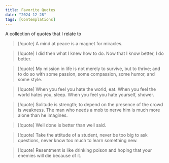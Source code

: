 ```yaml
---
title: Favorite Quotes
date: "2024-12-28"
tags: [Contemplations]
---
```


A collection of quotes that I relate to

> [!quote] A mind at peace is a magnet for miracles.

> [!quote] I did then what I knew how to do. Now that I know better, I do better.

> [!quote] My mission in life is not merely to survive, but to thrive; and to do so with some passion, some compassion, some humor, and some style.

> [!quote] When you feel you hate the world, eat. When you feel the world hates you, sleep. When you feel you hate yourself, shower.

> [!quote] Solitude is strength; to depend on the presence of the crowd is weakness. The man who needs a mob to nerve him is much more alone than he imagines.

> [!quote] Well done is better than well said.

> [!quote] Take the attitude of a student, never be too big to ask questions, never know too much to learn something new.

> [!quote] Resentment is like drinking poison and hoping that your enemies will die because of it.